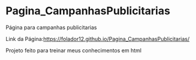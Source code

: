 # Pagina_CampanhasPublicitarias
Página para campanhas publicitarias

Link da Página:https://folador12.github.io/Pagina_CampanhasPublicitarias/

Projeto feito para treinar meus conhecimentos em html 
